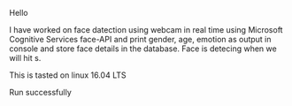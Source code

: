 
Hello

I have worked on face datection using webcam in real time using Microsoft Cognitive Services face-API and print gender, age, emotion as output in console and store face details in the database. Face is detecing when we will hit s.

This is tasted on linux 16.04 LTS

Run successfully

